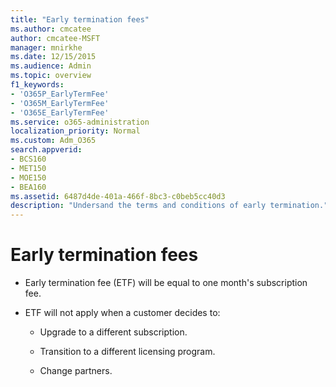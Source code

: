 ```yaml
---
title: "Early termination fees"
ms.author: cmcatee
author: cmcatee-MSFT
manager: mnirkhe
ms.date: 12/15/2015
ms.audience: Admin
ms.topic: overview
f1_keywords:
- 'O365P_EarlyTermFee'
- 'O365M_EarlyTermFee'
- 'O365E_EarlyTermFee'
ms.service: o365-administration
localization_priority: Normal
ms.custom: Adm_O365
search.appverid:
- BCS160
- MET150
- MOE150
- BEA160
ms.assetid: 6487d4de-401a-466f-8bc3-c0beb5cc40d3
description: "Undersand the terms and conditions of early termination."
---
```


# Early termination fees

- Early termination fee (ETF) will be equal to one month's subscription fee.
    
- ETF will not apply when a customer decides to:
    
  - Upgrade to a different subscription.
    
  - Transition to a different licensing program.
    
  - Change partners.
    

